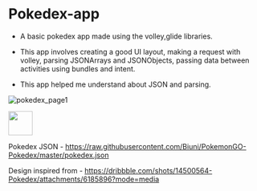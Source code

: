 # Pokedex-app
- A basic pokedex app made using the volley,glide libraries.

- This app involves creating a good UI layout, making a request with volley, parsing JSONArrays and JSONObjects, passing data between activities using bundles and intent.

- This app helped me understand about JSON and parsing.

![pokedex_page1](https://user-images.githubusercontent.com/102324791/192410952-2d67126b-1b97-40dd-a79d-d8104c1dcfc8.jpg)

<img src="https://user-images.githubusercontent.com/102324791/192410952-2d67126b-1b97-40dd-a79d-d8104c1dcfc8.jpg" width="48">

Pokedex JSON - https://raw.githubusercontent.com/Biuni/PokemonGO-Pokedex/master/pokedex.json

Design inspired from - https://dribbble.com/shots/14500564-Pokedex/attachments/6185896?mode=media

